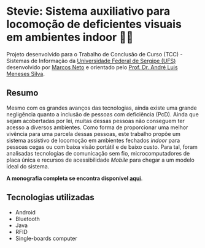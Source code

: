 
<h1>Stevie: Sistema auxiliativo para locomoção de deficientes visuais em ambientes indoor 🧑‍🦯</h1>

Projeto desenvolvido para o Trabalho de Conclusão de Curso (TCC) - Sistemas de Informação da <a href="http://www.ufs.br/">Universidade Federal de Sergipe (UFS)</a>  desenvolvido por <a href="https://www.linkedin.com/in/marcosnto/">Marcos Neto</a> e orientado 
pelo <a href="http://buscatextual.cnpq.br/buscatextual/visualizacv.do?id=C577929"> Prof. Dr. André Luis Meneses Silva</a>.

<h2>Resumo</h2>
<p>Mesmo com os grandes avanços das tecnologias, ainda existe uma grande negligência quanto a inclusão de pessoas com deficiência (PcD). Ainda que sejam acobertadas por lei, muitas dessas pessoas não conseguem ter acesso a diversos ambientes. Como forma de proporcionar uma melhor vivência para uma parcela dessas pessoas, este trabalho propõe um sistema assistivo de locomoção em ambientes fechados <i>indoor</i> para pessoas cegas ou com baixa visão portátil e de baixo custo. Para tal, foram analisadas tecnologias de comunicação sem fio, microcomputadores de placa única e recursos de acessibilidade <i>Mobile</i> para chegar a um modelo ideal do sistema. </p>
<p><b>A monografia completa se encontra disponível <a href="https://www.dropbox.com/s/5st2qk1jogh2z3q/TCC_II___Marcos_Neto.pdf?dl=0">aqui<a/></b>.</p>

<h2>Tecnologias utilizadas</h2>
<ul>
  <li>Android</li>
  <li>Bluetooth</li>
  <li>Java</li>
  <li>RFID</li>
  <li>Single-boards computer</li>
</ul>

